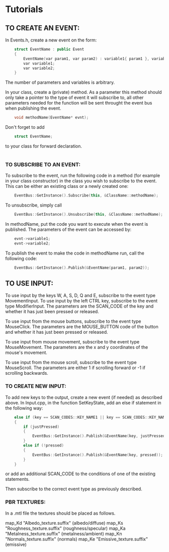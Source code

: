 # Tutorials

## TO CREATE AN EVENT:

In Events.h, create a new event on the form:
```cpp
    struct EventName : public Event
    {
        EventName(var param1, var param2) : variable1{ param1 }, variable2{ param2 } {};
        var variable1;
        var variable2;
    }
```

The number of parameters and variables is arbitrary.

In your class, create a (private) method. As a parameter this method should only take a pointer to the
type of event it will subscribe to, all other parameters needed for the function will be sent throught the event bus when publishing the event.

```cpp
    void methodName(EventName* evnt);
```
Don't forget to add

```cpp
    struct EventName;
```

to your class for forward declaration.
<br><br>
### TO SUBSCRIBE TO AN EVENT:

To subscribe to the event, run the following code in a method (for example in your class constructor)
in the class you wish to subscribe to the event. This can be either an existing class or a newly
created one:

```cpp
    EventBus::GetInstance().Subscribe(this, &ClassName::methodName);
```

To unsubscribe, simply call

```cpp
    EventBus::GetInstance().Unsubscribe(this, &ClassName::methodName);
```

In methodName, put the code you want to execute when the event is published. The parameters
of the event can be accessed by:

```cpp
    evnt->variable1;
    evnt->variable2;
```

To publish the event to make the code in methodName run, call the following code:

```cpp
    EventBus::GetInstance().Publish(&EventName(param1, param2));
```

## TO USE INPUT:

To use input by the keys W, A, S, D, Q and E, subscribe to the event type MovementInput.
To use input by the left CTRL key, subscribe to the event type ModifierInput. The parameters
are the SCAN_CODE of the key and whether it has just been pressed or released.

To use input from the mouse buttons, subscribe to the event type MouseClick. The parameters
are the MOUSE_BUTTON code of the button and whether it has just been pressed or released.

To use input from mouse movement, subscribe to the event type MouseMovement. The parameters
are the x and y coordinates of the mouse's movement.

To use input from the mouse scroll, subscribe to the event type MouseScroll. The parameters
are either 1 if scrolling forward or -1 if scrolling backwards.

### TO CREATE NEW INPUT:
To add new keys to the output, create a new event (if needed) as described above. In Input.cpp,
in the function SetKeyState, add an else if statement in the following way:

```cpp
    else if (key == SCAN_CODES::KEY_NAME1 || key == SCAN_CODES::KEY_NAME1)
    {
        if (justPressed)
        {
            EventBus::GetInstance().Publish(&EventName(key, justPressed));
        }
        else if (!pressed)
        {
            EventBus::GetInstance().Publish(&EventName(key, pressed));
        }
    }
```
or add an additional SCAN_CODE to the conditions of one of the existing statements. 

Then subscribe to the correct event type as previously described.


### PBR TEXTURES:
In a .mtl file the textures should be placed as follows.

map_Kd "Albedo_texture.suffix" (albedo/diffuse)
map_Ks "Roughness_texture.suffix" (roughness/specular)
map_Ka "Metalness_texture.suffix" (metalness/ambient)
map_Kn "Normals_texture.suffix" (normals)
map_Ke "Emissive_texture.suffix" (emissive)